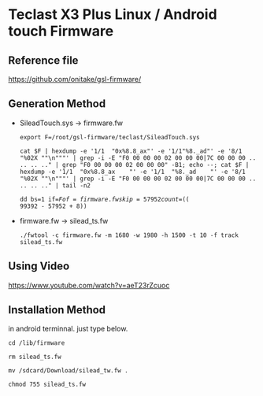 # Teclast X3 Plus Linux / Android touch Firmware

## Reference file
https://github.com/onitake/gsl-firmware/

## Generation Method

- SileadTouch.sys -> firmware.fw

	<code>export F=/root/gsl-firmware/teclast/SileadTouch.sys</code>
    <pre><code>cat $F | hexdump -e '1/1  "0x%8.8_ax"' -e '1/1"%8._ad"' -e '8/1 "%02X ""\n"""' | grep -i -E "F0 00 00 00 02 00 00 00|7C 00 00 00 .. .. .. .." | grep "F0 00 00 00 02 00 00 00" -B1; echo --; cat $F | hexdump -e '1/1  "0x%8.8_ax    "' -e '1/1  "%8._ad    "' -e '8/1 "%02X ""\n"""' | grep -i -E "F0 00 00 00 02 00 00 00|7C 00 00 00 .. .. .. .." | tail -n2</code></pre>
    
    <code>dd bs=1 if=$F of=firmware.fw skip=57952  count=$(( 99392 -  57952 + 8))</code>

- firmware.fw -> silead_ts.fw

	<code>./fwtool -c firmware.fw -m 1680 -w 1980 -h 1500 -t 10 -f track silead_ts.fw</code>

## Using Video
https://www.youtube.com/watch?v=aeT23rZcuoc

## Installation Method
in android terminnal. just type below.

<code>cd /lib/firmware</code>

<code>rm silead_ts.fw</code>

<code>mv /sdcard/Download/silead_tw.fw .</code>

<code>chmod 755 silead_ts.fw</code>
